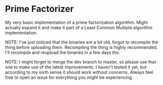 # Prime Factorizer
My very basic implementation of a prime factorization algorithm.
Might actually expand it and make it part of a Least Common Multiple algorithm implementation.

NOTE: I've just noticed that the binaries are a bit old, forgot to recompile the thing before uploading them. Recompiling the thing is highly recommended.
I'll recompile and reupload the binaries in a few days tho.

NOTE: I might forget to merge the dev branch to master, so please use that one to make use of the latest improvements. I haven't tested it yet, but according to my sixth sense it should work without concerns. Always feel free to open an issue for everything you might be experiencing.